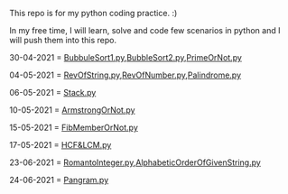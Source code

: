 This repo is for my python coding practice. :)

In my free time, I will learn, solve and code few scenarios in python and I will push them into this repo.

30-04-2021 = [BubbuleSort1.py](BubbleSort1.py),[BubbleSort2.py](BubbleSort2.py),[PrimeOrNot.py](PrimeOrNot.py)

04-05-2021 = [RevOfString.py](RevOfString.py),[RevOfNumber.py](RevOfNumber.py),[Palindrome.py](Palindrome.py)

06-05-2021 = [Stack.py](Stack.py)

10-05-2021 = [ArmstrongOrNot.py](ArmstrongOrNot.py)

15-05-2021 = [FibMemberOrNot.py](FibMemberOrNot.py)

17-05-2021 = [HCF&LCM.py](HCF&LCM.py)

23-06-2021 = [RomantoInteger.py](RomantoInteger.py),[AlphabeticOrderOfGivenString.py](AlphabeticOrderOfGivenString.py)

24-06-2021 = [Pangram.py](pangram.py)
